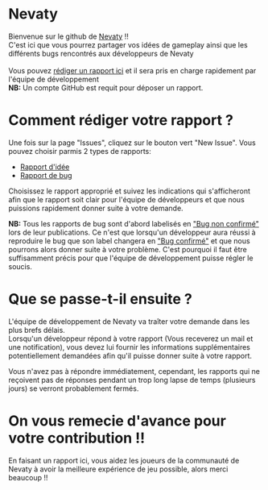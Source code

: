 # Nevaty

Bienvenue sur le github de <a href="https://nevaty.fr">Nevaty</a> !! <br/>
C'est ici que vous pourrez partager vos idées de gameplay ainsi que les différents bugs rencontrés aux développeurs de Nevaty
<br/> <br/>
Vous pouvez <a href="https://github.com/Supre-le-sucre/Nevaty/issues/new/choose">rédiger un rapport ici</a> et il sera pris en charge rapidement par l'équipe de développement
<br/>
**NB:** Un compte GitHub est requit pour déposer un rapport.

# Comment rédiger votre rapport ?

Une fois sur la page "Issues", cliquez sur le bouton vert "New Issue". Vous pouvez choisir parmis 2 types de rapports:

- <a href="https://github.com/Supre-le-sucre/Nevaty/issues/new?assignees=&labels=Id%C3%A9e&template=rapport-d-id-e.md&title=Id%C3%A9e+%3E%3E+Titre+de+votre+rapport"> Rapport d'idée </a>
- <a href="https://github.com/Supre-le-sucre/Nevaty/issues/new?assignees=&labels=Bug+non+confirm%C3%A9&template=rapport-de-bug.md&title=BUG+%3E%3E+Titre+de+votre+rapportt">Rapport de bug </a>

Choisissez le rapport approprié et suivez les indications qui s'afficheront afin que le rapport soit clair pour l'équipe de développeurs et que nous puissions rapidement donner suite à votre demande.

**NB:** Tous les rapports de bug sont d'abord labelisés en <a href="https://github.com/Supre-le-sucre/Nevaty/labels/Bug%20non%20confirm%C3%A9">"Bug non confirmé"</a> lors de leur publications. Ce n'est que lorsqu'un développeur aura réussi à reproduire le bug que son label changera en <a href="https://github.com/Supre-le-sucre/Nevaty/labels/Bug%20confirm%C3%A9">"Bug confirmé"</a> et que nous pourrons alors donner suite à votre problème. C'est pourquoi il faut être suffisamment précis pour que l'équipe de développement puisse régler le soucis.

# Que se passe-t-il ensuite ?

L'équipe de développement de Nevaty va traîter votre demande dans les plus brefs délais. <br/> Lorsqu'un développeur répond à votre rapport (Vous receverez un mail et une notification), vous devez lui fournir les informations supplémentaires
potentiellement demandées afin qu'il puisse donner suite à votre rapport.

Vous n'avez pas à répondre immédiatement, cependant, les rapports qui ne reçoivent pas de réponses pendant un trop long lapse de temps (plusieurs jours) se verront probablement fermés.

# On vous remecie d'avance pour votre contribution !!

En faisant un rapport ici, vous aidez les joueurs de la communauté de Nevaty à avoir la meilleure expérience de jeu possible, alors merci beaucoup !!
